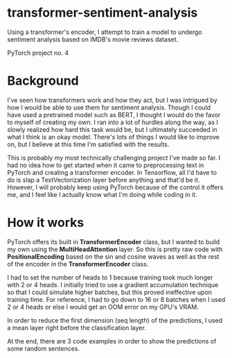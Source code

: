 # transformer-sentiment-analysis
Using a transformer's encoder, I attempt to train a model to undergo sentiment analysis based on IMDB's movie reviews dataset.

PyTorch project no. 4
# Background

I've seen how transformers work and how they act, but I was intrigued by how I would be able to use them for sentiment analysis. Though I could have used a pretrained model such as BERT, I thought I would do the favor to myself of creating my own. I ran into a lot of hurdles along the way, as I slowly realized how hard this task would be, but I ultimately succeeded in what I think is an okay model. There's lots of things I would like to improve on, but I believe at this time I'm satisfied with the results.

This is probably my most technically challenging project I've made so far. I had no idea how to get started when it came to preprocessing text in PyTorch and creating a transformer encoder. In Tensorflow, all I'd have to do is slap a TextVectorization layer before anything and that'd be it. However, I will probably keep using PyTorch because of the control it offers me, and I feel like I actually know what I'm doing while coding in it.

# How it works

PyTorch offers its built in **TransformerEncoder** class, but I wanted to build my own using the **MultiHeadAttention** layer. So this is pretty raw code with **PositionalEncoding** based on the sin and cosine waves as well as the rest of the encoder in the **TransformerEncoder** class.

I had to set the number of heads to 1 because training took much longer with 2 or 4 heads. I initially tried to use a gradient accumulation technique so that I could simulate higher batches, but this proved ineffective upon training time. For reference, I had to go down to 16 or 8 batches when I used 2 or 4 heads or else I would get an OOM error on my GPU's VRAM.

In order to reduce the first dimension (seq length) of the predictions, I used a mean layer right before the classification layer.

At the end, there are 3 code examples in order to show the predictions of some random sentences.

